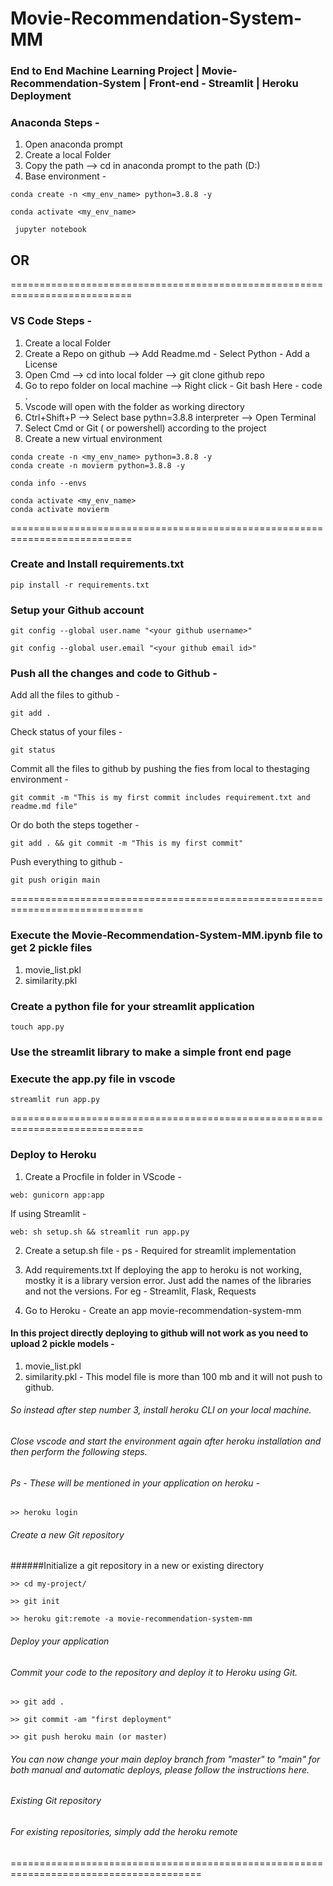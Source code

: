 # Movie-Recommendation-System-MM

### End to End Machine Learning Project | Movie-Recommendation-System | Front-end - Streamlit | Heroku Deployment 


### Anaconda Steps - 

1. Open anaconda prompt
2. Create a local Folder
3. Copy the path --> cd in anaconda prompt to the path (D:\)
4. Base environment - 
```
conda create -n <my_env_name> python=3.8.8 -y
```
```
conda activate <my_env_name>
```
```
 jupyter notebook
```

## OR

===========================================================================

### VS Code Steps - 

1. Create a local Folder
2. Create a Repo on github --> Add Readme.md - Select Python - Add a License
3. Open Cmd --> cd into local folder --> git clone github repo
4. Go to repo folder on local machine --> Right click - Git bash Here - code .
5. Vscode will open with the folder as working directory
6. Ctrl+Shift+P --> Select base pythn=3.8.8 interpreter --> Open Terminal
7. Select Cmd or Git ( or powershell)  according to the project
8. Create a new virtual environment

```
conda create -n <my_env_name> python=3.8.8 -y
conda create -n movierm python=3.8.8 -y
```
```
conda info --envs
```
```
conda activate <my_env_name>
conda activate movierm
```
===========================================================================

### Create and Install requirements.txt
```
pip install -r requirements.txt
```

### Setup your Github account
```
git config --global user.name "<your github username>"
```
```
git config --global user.email "<your github email id>"
```

### Push all the changes and code to Github -
Add all the files to github - 
```
git add .
```

Check status of your files -
```
git status
```

Commit all the files to github by pushing the fies from local to  thestaging environment -
```
git commit -m "This is my first commit includes requirement.txt and readme.md file"
```

Or do both the steps together -
```
git add . && git commit -m "This is my first commit"
```

Push everything to github -
```
git push origin main
```
=============================================================================

### Execute the Movie-Recommendation-System-MM.ipynb file to get 2 pickle files
1. movie_list.pkl 
2. similarity.pkl

### Create a python file for your streamlit application
```
touch app.py
````

### Use the streamlit library to make a simple front end page
### Execute the app.py file in vscode
```
streamlit run app.py
```

=============================================================================

### Deploy to Heroku
1. Create a Procfile in folder in VScode -
```
web: gunicorn app:app
```

If using Streamlit -
```
web: sh setup.sh && streamlit run app.py
```

2. Create a setup.sh file -
ps - Required for streamlit implementation

3. Add requirements.txt 
If deploying the app to heroku is not working, mostky it is a library version error.
Just add the names of the libraries and not the versions.
For eg - Streamlit, Flask, Requests

4. Go to Heroku - Create an app movie-recommendation-system-mm

#### In this project directly deploying to github will not work as you need to upload 2 pickle models -
1. movie_list.pkl 
2. similarity.pkl - This model file is more than 100 mb and it will not push to github.

###### So instead after step number 3, install heroku CLI on your local machine.
###### Close vscode and start the environment again after heroku installation and then perform the following steps.
###### Ps - These will be mentioned in your application on heroku -

```
>> heroku login
```
###### Create a new Git repository
######Initialize a git repository in a new or existing directory
```
>> cd my-project/
`````
```
>> git init
```
```
>> heroku git:remote -a movie-recommendation-system-mm
```

###### Deploy your application
###### Commit your code to the repository and deploy it to Heroku using Git.

```
>> git add .
```
```
>> git commit -am "first deployment"
```
```
>> git push heroku main (or master)
```
###### You can now change your main deploy branch from "master" to "main" for both manual and automatic deploys, please follow the instructions here.
###### Existing Git repository
###### For existing repositories, simply add the heroku remote

=======================================================================================
